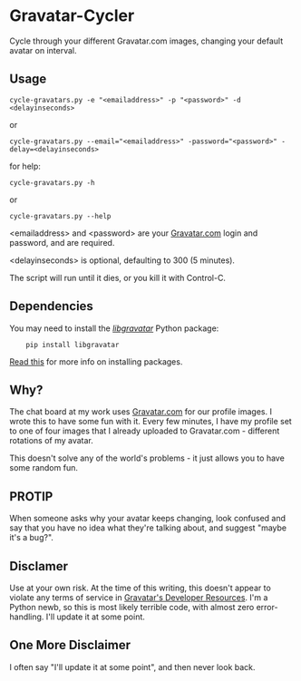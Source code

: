 Gravatar-Cycler
===============

Cycle through your different Gravatar.com images, changing your default avatar on interval.


Usage
-----

    cycle-gravatars.py -e "<emailaddress>" -p "<password>" -d <delayinseconds>
    
or

    cycle-gravatars.py --email="<emailaddress>" -password="<password>" -delay=<delayinseconds>

for help:

    cycle-gravatars.py -h

or

    cycle-gravatars.py --help
    

&lt;emailaddress&gt; and &lt;password&gt; are your [Gravatar.com](http://gravatar.com) login and password, and are required.

&lt;delayinseconds&gt; is optional, defaulting to 300 (5 minutes).

The script will run until it dies, or you kill it with Control-C.


Dependencies
------------

You may need to install the [_libgravatar_](https://libgravatar.readthedocs.org/en/latest/) Python package:

        pip install libgravatar

[Read this](http://dabapps.com/blog/introduction-to-pip-and-virtualenv-python/) for more info on installing packages.


Why?
----

The chat board at my work uses [Gravatar.com](http://gravatar.com) for our profile images. I wrote this to have some fun with it. Every few minutes, I have my profile set to one of four images that I already uploaded to Gravatar.com - different rotations of my avatar.

This doesn't solve any of the world's problems - it just allows you to have some random fun.


PROTIP
------

When someone asks why your avatar keeps changing, look confused and say that you have no idea what they're talking about, and suggest "maybe it's a bug?".


Disclamer
---------

Use at your own risk. At the time of this writing, this doesn't appear to violate any terms of service in [Gravatar's Developer Resources](http://en.gravatar.com/site/implement/). I'm a Python newb, so this is most likely terrible code, with almost zero error-handling. I'll update it at some point.


One More Disclaimer
-------------------

I often say "I'll update it at some point", and then never look back.
